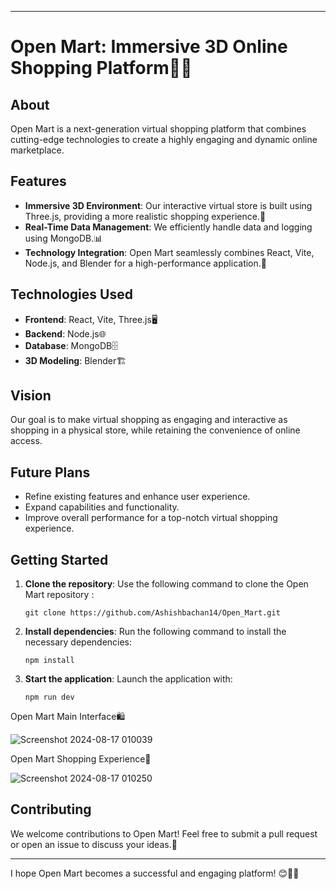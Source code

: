 
---

# Open Mart: Immersive 3D Online Shopping Platform🛒✨

## About

Open Mart is a next-generation virtual shopping platform that combines cutting-edge technologies to create a highly engaging and dynamic online marketplace.

## Features

- **Immersive 3D Environment**: Our interactive virtual store is built using Three.js, providing a more realistic shopping experience.🏬
- **Real-Time Data Management**: We efficiently handle data and logging using MongoDB.📊
- **Technology Integration**: Open Mart seamlessly combines React, Vite, Node.js, and Blender for a high-performance application.🚀

## Technologies Used

- **Frontend**: React, Vite, Three.js🖥️
- **Backend**: Node.js🌐
- **Database**: MongoDB🗄️
- **3D Modeling**: Blender🏗️

## Vision

Our goal is to make virtual shopping as engaging and interactive as shopping in a physical store, while retaining the convenience of online access.

## Future Plans

- Refine existing features and enhance user experience.
- Expand capabilities and functionality.
- Improve overall performance for a top-notch virtual shopping experience.

## Getting Started

1. **Clone the repository**: Use the following command to clone the Open Mart repository :
   ```
   git clone https://github.com/Ashishbachan14/Open_Mart.git
   ```

2. **Install dependencies**: Run the following command to install the necessary dependencies:
   ```
   npm install
   ```

3. **Start the application**: Launch the application with:
   ```
   npm run dev
   ```
Open Mart Main Interface🛍️

![Screenshot 2024-08-17 010039](https://github.com/user-attachments/assets/982a15e9-ebad-4e88-a04c-96d618bd6d27)

Open Mart Shopping Experience🎨

![Screenshot 2024-08-17 010250](https://github.com/user-attachments/assets/354236b3-724f-4269-adad-af41e2d6bd04)

## Contributing

We welcome contributions to Open Mart! Feel free to submit a pull request or open an issue to discuss your ideas.🤝

---

I hope Open Mart becomes a successful and engaging platform! 😊🛒🌟
